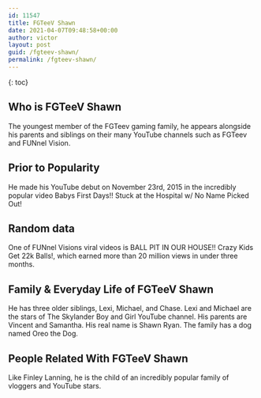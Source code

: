 ```yaml
---
id: 11547
title: FGTeeV Shawn
date: 2021-04-07T09:48:58+00:00
author: victor
layout: post
guid: /fgteev-shawn/
permalink: /fgteev-shawn/
---
```



{: toc}


## Who is FGTeeV Shawn



The youngest member of the FGTeev gaming family, he appears alongside his parents and siblings on their many YouTube channels such as FGTeev and FUNnel Vision. 

                
                
                
## Prior to Popularity



He made his YouTube debut on November 23rd, 2015 in the incredibly popular video Babys First Days!! Stuck at the Hospital w/ No Name Picked Out!

                
                
                
## Random data



One of FUNnel Visions viral videos is BALL PIT IN OUR HOUSE!! Crazy Kids Get 22k Balls!, which earned more than 20 million views in under three months.

                
                
                
## Family & Everyday Life of FGTeeV Shawn



He has three older siblings, Lexi, Michael, and Chase. Lexi and Michael are the stars of The Skylander Boy and Girl YouTube channel. His parents are Vincent and Samantha. His real name is Shawn Ryan. The family has a dog named Oreo the Dog.

                
                
                
## People Related With FGTeeV Shawn



Like Finley Lanning, he is the child of an incredibly popular family of vloggers and YouTube stars.

                
              
            
          
          
          